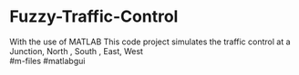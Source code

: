 # Fuzzy-Traffic-Control
With the use of MATLAB
This code project simulates the traffic control at a Junction, North , South , East, West  
#m-files #matlabgui

